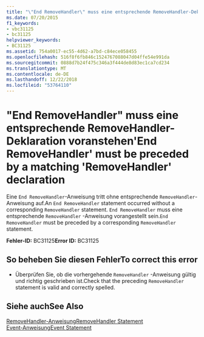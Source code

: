 ```yaml
---
title: "\"End RemoveHandler\" muss eine entsprechende RemoveHandler-Deklaration voranstehen"
ms.date: 07/20/2015
f1_keywords:
- vbc31125
- bc31125
helpviewer_keywords:
- BC31125
ms.assetid: 754a0017-ec55-4d62-a7bd-c84ece058455
ms.openlocfilehash: 516f8f6fb846c1524767088047d04ffe54e991da
ms.sourcegitcommit: 0888d7b24f475c346a3f444de8d83ec1ca7cd234
ms.translationtype: MT
ms.contentlocale: de-DE
ms.lasthandoff: 12/22/2018
ms.locfileid: "53764110"
---
```

# <a name="end-removehandler-must-be-preceded-by-a-matching-removehandler-declaration"></a><span data-ttu-id="6a82e-102">"End RemoveHandler" muss eine entsprechende RemoveHandler-Deklaration voranstehen</span><span class="sxs-lookup"><span data-stu-id="6a82e-102">'End RemoveHandler' must be preceded by a matching 'RemoveHandler' declaration</span></span>
<span data-ttu-id="6a82e-103">Eine `End RemoveHandler`-Anweisung tritt ohne entsprechende `RemoveHandler`-Anweisung auf.</span><span class="sxs-lookup"><span data-stu-id="6a82e-103">An `End RemoveHandler` statement occurred without a corresponding `RemoveHandler` statement.</span></span> <span data-ttu-id="6a82e-104">`End RemoveHandler` muss eine entsprechende `RemoveHandler` -Anweisung vorangestellt sein.</span><span class="sxs-lookup"><span data-stu-id="6a82e-104">`End RemoveHandler` must be preceded by a corresponding `RemoveHandler` statement.</span></span>  
  
 <span data-ttu-id="6a82e-105">**Fehler-ID:** BC31125</span><span class="sxs-lookup"><span data-stu-id="6a82e-105">**Error ID:** BC31125</span></span>  
  
## <a name="to-correct-this-error"></a><span data-ttu-id="6a82e-106">So beheben Sie diesen Fehler</span><span class="sxs-lookup"><span data-stu-id="6a82e-106">To correct this error</span></span>  
  
-   <span data-ttu-id="6a82e-107">Überprüfen Sie, ob die vorhergehende `RemoveHandler` -Anweisung gültig und richtig geschrieben ist.</span><span class="sxs-lookup"><span data-stu-id="6a82e-107">Check that the preceding `RemoveHandler` statement is valid and correctly spelled.</span></span>  
  
## <a name="see-also"></a><span data-ttu-id="6a82e-108">Siehe auch</span><span class="sxs-lookup"><span data-stu-id="6a82e-108">See Also</span></span>  
 [<span data-ttu-id="6a82e-109">RemoveHandler-Anweisung</span><span class="sxs-lookup"><span data-stu-id="6a82e-109">RemoveHandler Statement</span></span>](../../visual-basic/language-reference/statements/removehandler-statement.md)  
 [<span data-ttu-id="6a82e-110">Event-Anweisung</span><span class="sxs-lookup"><span data-stu-id="6a82e-110">Event Statement</span></span>](../../visual-basic/language-reference/statements/event-statement.md)
